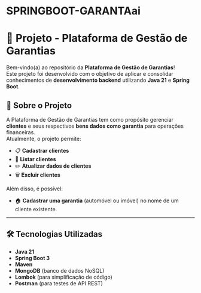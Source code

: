 # SPRINGBOOT-GARANTAai
# 📄 Projeto - Plataforma de Gestão de Garantias

Bem-vindo(a) ao repositório da **Plataforma de Gestão de Garantias**!  
Este projeto foi desenvolvido com o objetivo de aplicar e consolidar conhecimentos de **desenvolvimento backend** utilizando **Java 21** e **Spring Boot**.

## 🚀 Sobre o Projeto

A Plataforma de Gestão de Garantias tem como propósito gerenciar **clientes** e seus respectivos **bens dados como garantia** para operações financeiras.  
Atualmente, o projeto permite:

- 📋 **Cadastrar clientes**  
- 🔎 **Listar clientes**  
- ✏️ **Atualizar dados de clientes**  
- 🗑️ **Excluir clientes**

Além disso, é possível:

- 🏠 **Cadastrar uma garantia** (automóvel ou imóvel) no nome de um cliente existente.

---

## 🛠️ Tecnologias Utilizadas

- **Java 21**
- **Spring Boot 3**
- **Maven**
- **MongoDB** (banco de dados NoSQL)
- **Lombok** (para simplificação de código)
- **Postman** (para testes de API REST)
